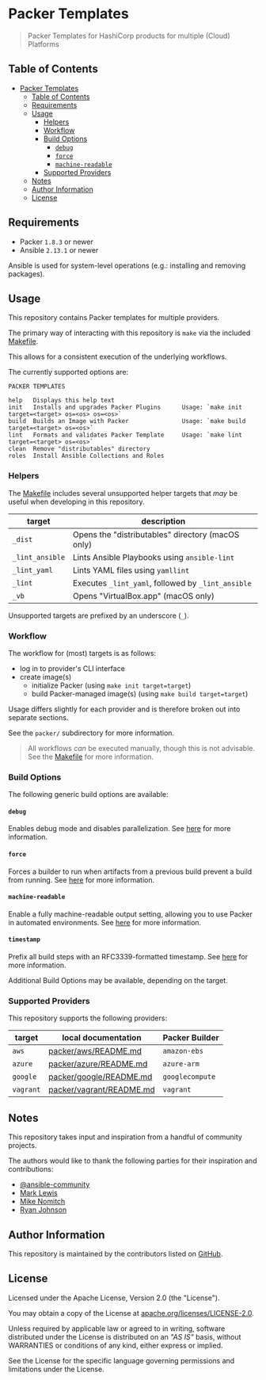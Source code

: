 # Packer Templates

> Packer Templates for HashiCorp products for multiple (Cloud) Platforms

## Table of Contents

<!-- TOC -->
* [Packer Templates](#packer-templates)
  * [Table of Contents](#table-of-contents)
  * [Requirements](#requirements)
  * [Usage](#usage)
    * [Helpers](#helpers)
    * [Workflow](#workflow)
    * [Build Options](#build-options)
      * [`debug`](#debug)
      * [`force`](#force)
      * [`machine-readable`](#machine-readable)
    * [Supported Providers](#supported-providers)
  * [Notes](#notes)
  * [Author Information](#author-information)
  * [License](#license)
<!-- TOC -->

## Requirements

- Packer `1.8.3` or newer
- Ansible `2.13.1` or newer

Ansible is used for system-level operations (e.g.: installing and removing packages).

## Usage

This repository contains Packer templates for multiple providers.

The primary way of interacting with this repository is `make` via the included [Makefile](./Makefile).

This allows for a consistent execution of the underlying workflows.

The currently supported options are:

```text
PACKER TEMPLATES

help   Displays this help text
init   Installs and upgrades Packer Plugins      Usage: `make init target=<target> os=<os> os=<os>`
build  Builds an Image with Packer               Usage: `make build target=<target> os=<os>`
lint   Formats and validates Packer Template     Usage: `make lint target=<target> os=<os>`
clean  Remove "distributables" directory
roles  Install Ansible Collections and Roles

```

### Helpers

The [Makefile](./Makefile) includes several unsupported helper targets that _may_ be useful when developing in this repository.

| target          | description                                        |
|-----------------|----------------------------------------------------|
| `_dist`         | Opens the "distributables" directory (macOS only)  |
| `_lint_ansible` | Lints Ansible Playbooks using `ansible-lint`       |
| `_lint_yaml`    | Lints YAML files using `yamllint`                  |
| `_lint`         | Executes `_lint_yaml`, followed by `_lint_ansible` |
| `_vb`           | Opens "VirtualBox.app" (macOS only)                |

Unsupported targets are prefixed by an underscore (`_`).

### Workflow

The workflow for (most) targets is as follows:

- log in to provider's CLI interface
- create image(s)
  - initialize Packer (using `make init target=target`)
  - build Packer-managed image(s) (using `make build target=target`)

Usage differs slightly for each provider and is therefore broken out into separate sections.

See the `packer/` subdirectory for more information.

> All workflows _can_ be executed manually, though this is not advisable. See the [Makefile](./Makefile) for more information.

### Build Options

The following generic build options are available:

#### `debug`

Enables debug mode and disables parallelization.
See [here](https://developer.hashicorp.com/packer/docs/debugging) for more information.

#### `force`

Forces a builder to run when artifacts from a previous build prevent a build from running.
See [here](https://developer.hashicorp.com/packer/docs/commands/build#force) for more information.

#### `machine-readable`

Enable a fully machine-readable output setting, allowing you to use Packer in automated environments.
See [here](https://developer.hashicorp.com/packer/docs/commands#machine-readable-output) for more information.

#### `timestamp`

Prefix all build steps with an RFC3339-formatted timestamp.
See [here](https://developer.hashicorp.com/packer/docs/commands/build#timestamp-ui) for more information.

Additional Build Options may be available, depending on the target.

### Supported Providers

This repository supports the following providers:

| target    | local documentation                                    | Packer Builder  |
|-----------|--------------------------------------------------------|-----------------|
| `aws`     | [packer/aws/README.md](./packer/aws/README.md)         | `amazon-ebs`    |
| `azure`   | [packer/azure/README.md](./packer/azure/README.md)     | `azure-arm`     |
| `google`  | [packer/google/README.md](./packer/google/README.md)   | `googlecompute` |
| `vagrant` | [packer/vagrant/README.md](./packer/vagrant/README.md) | `vagrant`       |

## Notes

This repository takes input and inspiration from a handful of community projects.

The authors would like to thank the following parties for their inspiration and contributions:

* [@ansible-community](https://github.com/ansible-community?q=hashicorp)
* [Mark Lewis](https://github.com/ml4/base)
* [Mike Nomitch](https://github.com/glenngillen/nomatic-stack)
* [Ryan Johnson](https://github.com/vmware-samples/packer-examples-for-vsphere)

## Author Information

This repository is maintained by the contributors listed on [GitHub](https://github.com/workloads/packer-templates/graphs/contributors).

## License

Licensed under the Apache License, Version 2.0 (the "License").

You may obtain a copy of the License at [apache.org/licenses/LICENSE-2.0](http://www.apache.org/licenses/LICENSE-2.0).

Unless required by applicable law or agreed to in writing, software distributed under the License is distributed on an _"AS IS"_ basis, without WARRANTIES or conditions of any kind, either express or implied.

See the License for the specific language governing permissions and limitations under the License.
